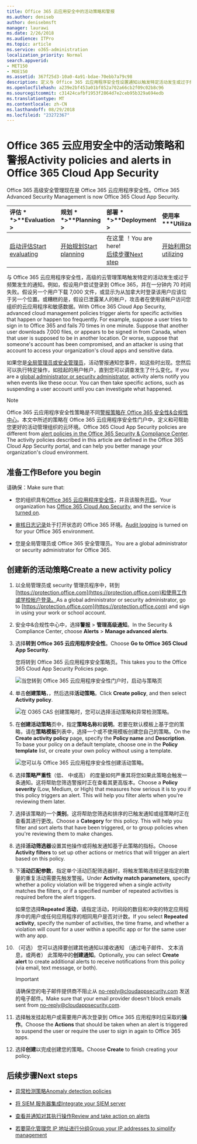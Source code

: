 ```yaml
---
title: Office 365 云应用安全中的活动策略和警报
ms.author: deniseb
author: denisebmsft
manager: laurawi
ms.date: 2/26/2018
ms.audience: ITPro
ms.topic: article
ms.service: o365-administration
localization_priority: Normal
search.appverid:
- MET150
- MOE150
ms.assetid: 367f25d3-10a0-4a91-bdae-70ebb7a79c98
description: 定义与 Office 365 云应用程序安全性设置通知以触发特定活动发生或过于频繁发生时的活动策略。通过设置以触发通知的策略，您可以通知有关和监视特定活动。
ms.openlocfilehash: a239e2bf453a01bf852a702a66cb2f09c02b8c96
ms.sourcegitcommit: c31424cafbf1953f2864d7e2ceb95b329a694edb
ms.translationtype: MT
ms.contentlocale: zh-CN
ms.lasthandoff: 08/29/2018
ms.locfileid: "23272367"
---
```

# <a name="activity-policies-and-alerts-in-office-365-cloud-app-security"></a><span data-ttu-id="12d14-104">Office 365 云应用安全中的活动策略和警报</span><span class="sxs-lookup"><span data-stu-id="12d14-104">Activity policies and alerts in Office 365 Cloud App Security</span></span>

<span data-ttu-id="12d14-105">Office 365 高级安全管理现在是 Office 365 云应用程序安全性。</span><span class="sxs-lookup"><span data-stu-id="12d14-105">Office 365 Advanced Security Management is now Office 365 Cloud App Security.</span></span>
  
|<span data-ttu-id="12d14-106">评估 * *\>**</span><span class="sxs-lookup"><span data-stu-id="12d14-106">****Evaluation** \>**</span></span>|<span data-ttu-id="12d14-107">规划 * *\>**</span><span class="sxs-lookup"><span data-stu-id="12d14-107">****Planning** \>**</span></span>|<span data-ttu-id="12d14-108">部署 * *\>**</span><span class="sxs-lookup"><span data-stu-id="12d14-108">****Deployment** \>**</span></span>|<span data-ttu-id="12d14-109">使用率 \*\*\*</span><span class="sxs-lookup"><span data-stu-id="12d14-109">****Utilization****</span></span>|
|:-----|:-----|:-----|:-----|
|[<span data-ttu-id="12d14-110">启动评估</span><span class="sxs-lookup"><span data-stu-id="12d14-110">Start evaluating</span></span>](office-365-cas-overview.md) <br/> |[<span data-ttu-id="12d14-111">开始规划</span><span class="sxs-lookup"><span data-stu-id="12d14-111">Start planning</span></span>](get-ready-for-office-365-cas.md) <br/> |<span data-ttu-id="12d14-112">在这里 ！</span><span class="sxs-lookup"><span data-stu-id="12d14-112">You are here!</span></span>  <br/> [<span data-ttu-id="12d14-113">后续步骤</span><span class="sxs-lookup"><span data-stu-id="12d14-113">Next step</span></span>](anomaly-detection-policies-in-ocas.md) <br/> |[<span data-ttu-id="12d14-114">开始利用</span><span class="sxs-lookup"><span data-stu-id="12d14-114">Start utilizing</span></span>](utilization-activities-for-ocas.md) <br/> |
   
<span data-ttu-id="12d14-p102">与 Office 365 云应用程序安全性，高级的云管理策略触发特定的活动发生或过于频繁发生的通知。例如，假设用户尝试登录到 Office 365，并在一分钟内 70 时间失败。假设另一个用户下载 7,000 文件，或显示为从加拿大时登录该用户应该位于另一个位置。或糟糕的是，假设已泄露某人的帐户，攻击者在使用该帐户访问您组织的云应用程序和敏感数据。</span><span class="sxs-lookup"><span data-stu-id="12d14-p102">With Office 365 Cloud App Security, advanced cloud management policies trigger alerts for specific activities that happen or happen too frequently. For example, suppose a user tries to sign in to Office 365 and fails 70 times in one minute. Suppose that another user downloads 7,000 files, or appears to be signed in from Canada, when that user is supposed to be in another location. Or worse, suppose that someone's account has been compromised, and an attacker is using that account to access your organization's cloud apps and sensitive data.</span></span>
  
<span data-ttu-id="12d14-p103">如果您是[全局管理员或安全管理员](permissions-in-the-security-and-compliance-center.md)，活动警报通知您事件，如这些时出现。您然后可以执行特定操作，如挂起的用户帐户，直到您可以调查发生了什么变化。</span><span class="sxs-lookup"><span data-stu-id="12d14-p103">If you are a [global administrator or security administrator](permissions-in-the-security-and-compliance-center.md), activity alerts notify you when events like these occur. You can then take specific actions, such as suspending a user account until you can investigate what happened.</span></span>
  
> [!NOTE]
> <span data-ttu-id="12d14-p104">Office 365 云应用程序安全性策略是不同[警报策略在 Office 365 安全性&amp;合规性中心](alert-policies.md)。本文中所述的策略在 Office 365 云应用程序安全性门户中，定义和可帮助您更好的活动管理组织的云环境。</span><span class="sxs-lookup"><span data-stu-id="12d14-p104">Office 365 Cloud App Security policies are different from [alert policies in the Office 365 Security &amp; Compliance Center](alert-policies.md). The activity policies described in this article are defined in the Office 365 Cloud App Security portal, and can help you better manage your organization's cloud environment.</span></span> 
  
## <a name="before-you-begin"></a><span data-ttu-id="12d14-123">准备工作</span><span class="sxs-lookup"><span data-stu-id="12d14-123">Before you begin</span></span>

<span data-ttu-id="12d14-124">请确保：</span><span class="sxs-lookup"><span data-stu-id="12d14-124">Make sure that:</span></span>
  
- <span data-ttu-id="12d14-125">您的组织具有[Office 365 云应用程序安全性](office-365-cas-overview.md)，并且该服务[开启](turn-on-office-365-cas.md)。</span><span class="sxs-lookup"><span data-stu-id="12d14-125">Your organization has [Office 365 Cloud App Security](office-365-cas-overview.md), and the service is [turned on](turn-on-office-365-cas.md).</span></span>
    
- <span data-ttu-id="12d14-126">[审核日志记录](turn-audit-log-search-on-or-off.md)处于打开状态的 Office 365 环境。</span><span class="sxs-lookup"><span data-stu-id="12d14-126">[Audit logging](turn-audit-log-search-on-or-off.md) is turned on for your Office 365 environment.</span></span> 
    
- <span data-ttu-id="12d14-127">您是全局管理员或 Office 365 安全管理员。</span><span class="sxs-lookup"><span data-stu-id="12d14-127">You are a global administrator or security administrator for Office 365.</span></span>
    
## <a name="create-a-new-activity-policy"></a><span data-ttu-id="12d14-128">创建新的活动策略</span><span class="sxs-lookup"><span data-stu-id="12d14-128">Create a new activity policy</span></span>

1. <span data-ttu-id="12d14-129">以全局管理员或 security 管理员程序中，转到[https://protection.office.com](https://protection.office.com)和使用工作或学校帐户登录。</span><span class="sxs-lookup"><span data-stu-id="12d14-129">As a global administrator or security administrator, go to [https://protection.office.com](https://protection.office.com) and sign in using your work or school account.</span></span> 
    
2. <span data-ttu-id="12d14-130">安全中&amp;合规性中心中，选择**警报** \> **管理高级通知**。</span><span class="sxs-lookup"><span data-stu-id="12d14-130">In the Security &amp; Compliance Center, choose **Alerts** \> **Manage advanced alerts**.</span></span>
    
3. <span data-ttu-id="12d14-131">选择**转到 Office 365 云应用程序安全性**。</span><span class="sxs-lookup"><span data-stu-id="12d14-131">Choose **Go to Office 365 Cloud App Security**.</span></span>
    
    <span data-ttu-id="12d14-132">您将转到 Office 365 云应用程序安全策略页。</span><span class="sxs-lookup"><span data-stu-id="12d14-132">This takes you to the Office 365 Cloud App Security Policies page.</span></span>
    
    ![当您转到 Office 365 云应用程序安全性门户时，启动与策略页](media/5cb8833c-4e08-438c-bab3-91b5106f6f3f.png)
  
4. <span data-ttu-id="12d14-134">单击**创建策略**，，然后选择**活动策略**。</span><span class="sxs-lookup"><span data-stu-id="12d14-134">Click **Create policy**, and then select **Activity policy**.</span></span>
    
    ![在 O365 CAS 创建策略时，您可以选择活动策略和异常检测策略。](media/79f34535-ddf9-4a5b-a0a3-8766bf9c174c.png)
  
5. <span data-ttu-id="12d14-p105">在**创建活动策略**页中，指定**策略名称**和**说明**。若要在默认模板上基于您的策略，请在**策略模板**列表中，选择一个或不使用模板创建您自己的策略。</span><span class="sxs-lookup"><span data-stu-id="12d14-p105">On the **Create activity policy** page, specify the **Policy name** and **Description**. To base your policy on a default template, choose one in the **Policy template** list, or create your own policy without using a template.</span></span> 
    
    ![您可以与 Office 365 云应用程序安全性创建活动策略。](media/4083a76f-7074-4d6a-8200-6d76d49259d7.png)
  
6. <span data-ttu-id="12d14-p106">选择**策略严重性**（低、 中或高） 的度量如何严重其将您如果此策略会触发一条通知。这将帮助您筛选警报时正在查看其更高版本。</span><span class="sxs-lookup"><span data-stu-id="12d14-p106">Choose a **Policy severity** (Low, Medium, or High) that measures how serious it is to you if this policy triggers an alert. This will help you filter alerts when you're reviewing them later.</span></span> 
    
7. <span data-ttu-id="12d14-p107">选择该策略的一个**类别**。这将帮助您筛选和排序的已触发通知或组策略时正在查看其进行更改。</span><span class="sxs-lookup"><span data-stu-id="12d14-p107">Choose a **Category** for this policy. This will help you filter and sort alerts that have been triggered, or to group policies when you're reviewing them to make changes.</span></span> 
    
8. <span data-ttu-id="12d14-143">选择**活动筛选器**设置其他操作或将触发通知基于此策略的指标。</span><span class="sxs-lookup"><span data-stu-id="12d14-143">Choose **Activity filters** to set up other actions or metrics that will trigger an alert based on this policy.</span></span> 
    
9. <span data-ttu-id="12d14-144">下**活动匹配参数**，指定单个活动匹配筛选器时，将触发策略违规还是指定的数量的重复活动需要先触发警报。</span><span class="sxs-lookup"><span data-stu-id="12d14-144">Under **Activity match parameters**, specify whether a policy violation will be triggered when a single activity matches the filters, or if a specified number of repeated activities is required before the alert triggers.</span></span>
    
    <span data-ttu-id="12d14-145">如果您选择**Repeated 活动**，请指定活动，时间段的数目和冲突的特定应用程序中的用户或任何应用程序的相同用户是否对计数。</span><span class="sxs-lookup"><span data-stu-id="12d14-145">If you select **Repeated activity**, specify the number of activities, the time frame, and whether a violation will count for a user within a specific app or for the same user with any app.</span></span>
    
10. <span data-ttu-id="12d14-146">（可选） 您可以选择要创建其他通知以接收通知 （通过电子邮件、 文本消息，或两者） 此策略中的**创建通知**。</span><span class="sxs-lookup"><span data-stu-id="12d14-146">Optionally, you can select **Create alert** to create additional alerts to receive notifications from this policy (via email, text message, or both).</span></span> 
    
    > [!IMPORTANT]
    > <span data-ttu-id="12d14-147">请确保您的电子邮件提供商不阻止从 no-reply@cloudappsecurity.com 发送的电子邮件。</span><span class="sxs-lookup"><span data-stu-id="12d14-147">Make sure that your email provider doesn't block emails sent from no-reply@cloudappsecurity.com.</span></span> 
  
11. <span data-ttu-id="12d14-148">选择触发挂起用户或需要用户再次登录到 Office 365 应用程序时应采取的**操作**。</span><span class="sxs-lookup"><span data-stu-id="12d14-148">Choose the **Actions** that should be taken when an alert is triggered to suspend the user or require the user to sign in again to Office 365 apps.</span></span> 
    
12. <span data-ttu-id="12d14-149">选择**创建**以完成创建您的策略。</span><span class="sxs-lookup"><span data-stu-id="12d14-149">Choose **Create** to finish creating your policy.</span></span> 
    
## <a name="next-steps"></a><span data-ttu-id="12d14-150">后续步骤</span><span class="sxs-lookup"><span data-stu-id="12d14-150">Next steps</span></span>
<span data-ttu-id="12d14-151"><a name="nextsteps"> </a></span><span class="sxs-lookup"><span data-stu-id="12d14-151"></span></span>

- [<span data-ttu-id="12d14-152">异常检测策略</span><span class="sxs-lookup"><span data-stu-id="12d14-152">Anomaly detection policies</span></span>](anomaly-detection-policies-in-ocas.md)
    
- [<span data-ttu-id="12d14-153">将 SIEM 服务器集成</span><span class="sxs-lookup"><span data-stu-id="12d14-153">Integrate your SIEM server</span></span>](integrate-your-siem-server-with-office-365-cas.md)
    
- [<span data-ttu-id="12d14-154">查看并通知对其执行操作</span><span class="sxs-lookup"><span data-stu-id="12d14-154">Review and take action on alerts</span></span>](review-office-365-cas-alerts.md)
    
- [<span data-ttu-id="12d14-155">若要简化管理您 IP 地址进行分组</span><span class="sxs-lookup"><span data-stu-id="12d14-155">Group your IP addresses to simplify management</span></span>](group-your-ip-addresses-in-ocas.md)
    

